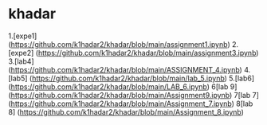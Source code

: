 # khadar
1.[expe1] (https://github.com/k1hadar2/khadar/blob/main/assignment1.ipynb)
2.[expe2] (https://github.com/k1hadar2/khadar/blob/main/assignment3.ipynb)
3.[lab4] (https://github.com/k1hadar2/khadar/blob/main/ASSIGNMENT_4.ipynb)
4.[lab5] (https://github.com/k1hadar2/khadar/blob/main/lab_5.ipynb)
5.[lab6] (https://github.com/k1hadar2/khadar/blob/main/LAB_6.ipynb)
6[lab 9] (https://github.com/k1hadar2/khadar/blob/main/Assignment9.ipynb)
7[lab 7] (https://github.com/k1hadar2/khadar/blob/main/Assignment_7.ipynb)
8[lab 8] (https://github.com/k1hadar2/khadar/blob/main/Assignment_8.ipynb)
